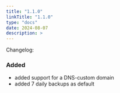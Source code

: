 ```yaml
---
title: "1.1.0"
linkTitle: "1.1.0"
type: "docs"
date: 2024-08-07
description: >
---
```


Changelog:

### Added

- added support for a DNS-custom domain
- added 7 daily backups as default
